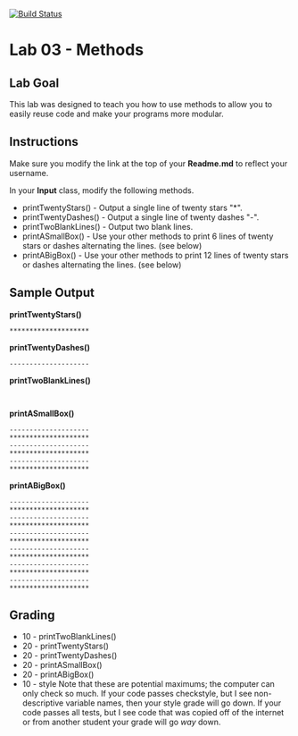 [![Build Status](https://travis-ci.com/StratfordHS-CS2/lab-03-methods-username.svg?token=L8ZuTUsXtxKqevAPVWLC&branch=master)](https://travis-ci.com/StratfordHS-CS2/lab-03-methods-username)

# Lab 03 - Methods

## Lab Goal
This lab was designed to teach you how to use methods to allow you to easily reuse code and make your programs more modular.

## Instructions
Make sure you modify the link at the top of your **Readme.md** to reflect your username.

In your **Input** class, modify the following methods.
* printTwentyStars() - Output a single line of twenty stars "\*".
* printTwentyDashes() - Output a single line of twenty dashes "-".
* printTwoBlankLines() - Output two blank lines.
* printASmallBox() - Use your other methods to print 6 lines of twenty stars or dashes alternating the lines. (see below)
* printABigBox() - Use your other methods to print 12 lines of twenty stars or dashes alternating the lines. (see below)

## Sample Output
**printTwentyStars()**
```
********************
```
**printTwentyDashes()**
```
--------------------
```
**printTwoBlankLines()**
```


```
**printASmallBox()**
```
--------------------
********************
--------------------
********************
--------------------
********************
```
**printABigBox()**
```
--------------------
********************
--------------------
********************
--------------------
********************
--------------------
********************
--------------------
********************
--------------------
********************
```

## Grading
* 10 - printTwoBlankLines()
* 20 - printTwentyStars()
* 20 - printTwentyDashes()
* 20 - printASmallBox()
* 20 - printABigBox()
* 10 - style
Note that these are potential maximums; the computer can only check so much.  If your code passes checkstyle, but I see non-descriptive variable names, then your style grade will go down.  If your code passes all tests, but I see code that was copied off of the internet or from another student your grade will go *way* down.
